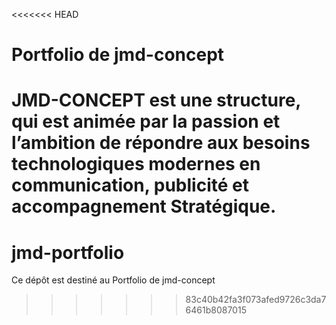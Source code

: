 <<<<<<< HEAD
# Portfolio de jmd-concept

JMD-CONCEPT est une structure, qui est animée par la passion et l’ambition
de répondre aux besoins technologiques modernes en communication, publicité et accompagnement
Stratégique.
=======
# jmd-portfolio
Ce dépôt est destiné au Portfolio de jmd-concept
>>>>>>> 83c40b42fa3f073afed9726c3da76461b8087015
